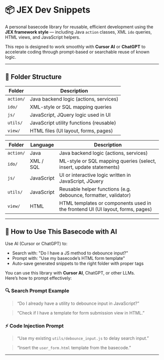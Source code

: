 # 📦 JEX Dev Snippets

A personal basecode library for reusable, efficient development using the **JEX framework style** — including Java `action` classes, XML `ido` queries, HTML views, and JavaScript helpers.

This repo is designed to work smoothly with **Cursor AI** or **ChatGPT** to accelerate coding through prompt-based or searchable reuse of known logic.

---

## 📂 Folder Structure

| Folder    | Description                               |
|-----------|-------------------------------------------|
| `action/` | Java backend logic (actions, services)    |
| `ido/`    | XML-style or SQL mapping queries          |
| `js/`     | JavaScript, JQuery logic used in UI       |
| `utils/`  | JavaScript utility functions (reusable)   |
| `view/`   | HTML files (UI layout, forms, pages)      |

| Folder    | Language          | Description                                                                       |
|-----------|-------------------|-----------------------------------------------------------------------------------|
| `action/` | Java              | Java backend logic (actions, services)                                            |
| `ido/`    | XML / SQL         | ML-style or SQL mapping queries (select, insert, update statements)               |
| `js/`     | JavaScript        | UI or interactive logic written in JavaScript, JQuery                             |
| `utils/`  | JavaScript        | Reusable helper functions (e.g. debounce, formatter, validator)                   |
| `view/`   | HTML              | HTML templates or components used in the frontend UI (UI layout, forms, pages)    |

---

## 🧠 How to Use This Basecode with AI

Use AI (Cursor or ChatGPT) to:
- Search with: "Do I have a JS method to debounce input?"
- Prompt with: "Use my basecode’s HTML form template"
- Auto-save generated snippets to the right folder with proper tags

You can use this library with **Cursor AI**, ChatGPT, or other LLMs.  
Here’s how to prompt effectively:

### 🔍 Search Prompt Example

> “Do I already have a utility to debounce input in JavaScript?”

> “Check if I have a template for form submission view in HTML.”

### ⚡ Code Injection Prompt

> “Use my existing `utils/debounce_input.js` to delay search input.”

> “Insert the `user_form.html` template from the basecode.”

---